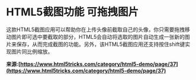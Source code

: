 # HTML5截图功能 可拖拽图片

这款HTML5截图应用可以帮助你在上传头像前截取自己的头像，你只需要拖拽移动图片即可选中要截取的部分，HTML5会自动将选取的图片自动生成一张新的图片来保存，从而完成截图的功能。另外，该HTML5截图应用还支持按住shift键实现图片同比例缩放。


**来源:[https://www.html5tricks.com/category/html5-demo/page/37](https://www.html5tricks.com/category/html5-demo/page/37)**

